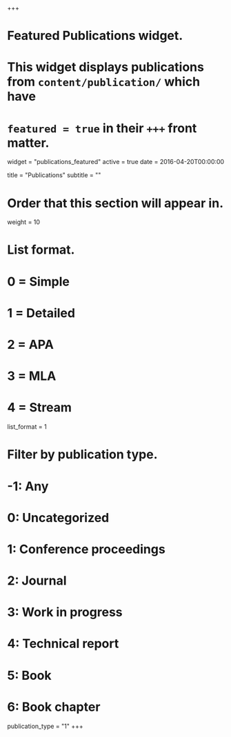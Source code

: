 +++
# Featured Publications widget.
# This widget displays publications from `content/publication/` which have
# `featured = true` in their `+++` front matter.
widget = "publications_featured"
active = true
date = 2016-04-20T00:00:00

title = "Publications"
subtitle = ""

# Order that this section will appear in.
weight = 10

# List format.
#   0 = Simple
#   1 = Detailed
#   2 = APA
#   3 = MLA
#   4 = Stream
list_format = 1

# Filter by publication type.
# -1: Any
#  0: Uncategorized
#  1: Conference proceedings
#  2: Journal
#  3: Work in progress
#  4: Technical report
#  5: Book
#  6: Book chapter
publication_type = "1"
+++
